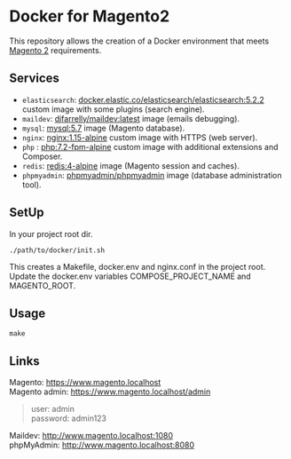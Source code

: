 # Docker for Magento2
This repository allows the creation of a Docker environment that meets
[Magento 2](http://devdocs.magento.com/guides/v2.3/install-gde/system-requirements-tech.html) requirements.

## Services
* `elasticsearch`: [docker.elastic.co/elasticsearch/elasticsearch:5.2.2](https://github.com/EmakinaFR/docker-magento2/blob/master/elasticsearch/Dockerfile) custom image with some plugins (search engine).
* `maildev`: [djfarrelly/maildev:latest](https://hub.docker.com/r/djfarrelly/maildev/) image (emails debugging).
* `mysql`: [mysql:5.7](https://store.docker.com/images/mysql) image (Magento database).
* `nginx`: [nginx:1.15-alpine](https://github.com/EmakinaFR/docker-magento2/blob/master/nginx/Dockerfile) custom image with HTTPS (web server).
* `php` : [php:7.2-fpm-alpine](https://github.com/EmakinaFR/docker-magento2/blob/master/php/Dockerfile) custom image with additional extensions and Composer.
* `redis`: [redis:4-alpine](https://store.docker.com/images/redis) image (Magento session and caches).
* `phpmyadmin`: [phpmyadmin/phpmyadmin](https://hub.docker.com/r/phpmyadmin/phpmyadmin/) image (database administration tool).

## SetUp
In your project root dir.
```
./path/to/docker/init.sh
```
This creates a Makefile, docker.env and nginx.conf in the project root.  
Update the docker.env variables COMPOSE_PROJECT_NAME and MAGENTO_ROOT.

## Usage
```
make
```

## Links
Magento: https://www.magento.localhost  
Magento admin: https://www.magento.localhost/admin   
> user: admin   
> password: admin123  

Maildev: http://www.magento.localhost:1080  
phpMyAdmin: http://www.magento.localhost:8080  
